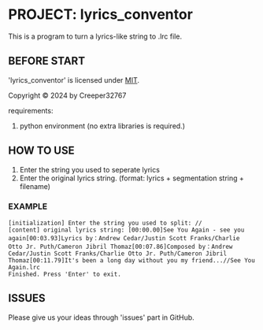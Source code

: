 # PROJECT: lyrics_conventor

This is a program to turn a lyrics-like string to .lrc file.

## BEFORE START

'lyrics_conventor' is licensed under [MIT](./LICENSE-MIT).

Copyright © 2024 by Creeper32767

requirements:

1. python environment (no extra libraries is required.)

## HOW TO USE

1. Enter the string you used to seperate lyrics
2. Enter the original lyrics string. (format: lyrics + segmentation string + filename)

### EXAMPLE

```
[initialization] Enter the string you used to split: //
[content] original lyrics string: [00:00.00]See You Again - see you again[00:03.93]Lyrics by：Andrew Cedar/Justin Scott Franks/Charlie Otto Jr. Puth/Cameron Jibril Thomaz[00:07.86]Composed by：Andrew Cedar/Justin Scott Franks/Charlie Otto Jr. Puth/Cameron Jibril Thomaz[00:11.79]It's been a long day without you my friend...//See You Again.lrc
Finished. Press 'Enter' to exit.
```

## ISSUES

Please give us your ideas through 'issues' part in GitHub.
